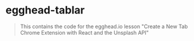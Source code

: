 # egghead-tablar

> This contains the code for the egghead.io lesson "Create a New Tab Chrome Extension with React and the Unsplash API"
